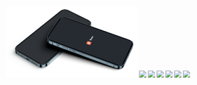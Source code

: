 
<img src="screenShot/Group 8.png" width="300"> <img src="screenShot/Group 14.png" width="300"> <img src="screenShot/Group 22.png" width="300"> <img src="screenShot/Group 28.png" width="300"> <img src="screenShot/Group 34.png" width="300"> <img src="screenShot/Group 40.png" width="300"> <img src="screenShot/smartphone-screens-mockup-mosaic (2022_08_23 17_06_25 UTC).png" width="300">
